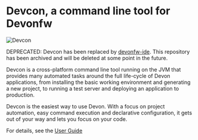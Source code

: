 # Devcon, a command line tool for Devonfw

![Devcon](https://github.com/devonfw/devon-guide/wiki/images/devconlogo_full.png "Devcon logo")

DEPRECATED: Devcon has been replaced by [devonfw-ide](https://github.com/devonfw/ide#devonfw-ide). This repository has been archived and will be deleted at some point in the future.

Devcon is a cross-platform command line tool running on the JVM that provides many automated tasks around the full life-cycle of Devon applications, from installing the basic working environment and generating a new project, to running a test server and deploying an application to production.

Devcon is the easiest way to use Devon. With a focus on project automation, easy command execution and declarative configuration, it gets out of your way and lets you focus on your code.

For details, see the [User Guide](https://github.com/devonfw/devon/wiki/devcon-user-guide)
